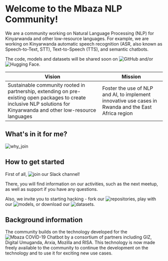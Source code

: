 # Welcome to the Mbaza NLP Community!

We are a community working on Natural Language Processing (NLP) for Kinyarwanda and other low-resource languages. For example, we are working on Kinyarwanda automatic speech recognition (ASR, also known as Speech-to-Text, STT), Text-to-Speech (TTS), and semantic chatbots.

The code, models and datasets will be shared soon on ![GitHub](https://github.com/MBAZA-NLP) and/or ![Hugging Face](https://huggingface.co/mbazaNLP).

| Vision | Mission |
| ------ | ------- |
| Sustainable community rooted in partnership, extending on pre-existing open packages to create inclusive NLP solutions for Kinyarwanda and other low-resource languages | Foster the use of NLP and AI, to implement innovative use cases in Rwanda and the East Africa region |

## What's in it for me?
![why_join](https://user-images.githubusercontent.com/46764284/170695647-28751848-ca20-4627-8f78-108f71221ff4.png)

## How to get started
First of all, ![join our Slack channel](https://join.slack.com/t/mbazanlpcommunity/shared_invite/zt-19ie5idhj-f0yWfOBgTKzs7VOKCcr_pw)!

There, you will find information on our activities, such as the next meetup, as well as support if you have any questions.

Also, we invite you to starting hacking - fork our ![repositories](https://github.com/MBAZA-NLP), play with our ![models](https://huggingface.co/mbazaNLP), or download our ![datasets](https://huggingface.co/mbazaNLP).

## Background information
The community builds on the technology developed for the ![Mbaza COVID-19 Chatbot](https://digicenter.rw/achieving-information-access-equity-using-ai-in-the-fight-against-corona/) by a consortium of partners including GIZ, Digital Umuganda, Arxia, Mozilla and RISA. This technology is now made freely available to the community to continue the development on the technology and to use it for exciting new use cases.
